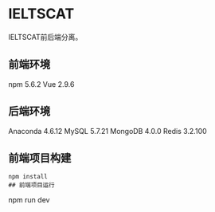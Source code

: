 # IELTSCAT
IELTSCAT前后端分离。
## 前端环境
npm 5.6.2 Vue 2.9.6
## 后端环境
Anaconda 4.6.12 MySQL 5.7.21 MongoDB 4.0.0 Redis 3.2.100

## 前端项目构建
```
npm install
## 前端项目运行
```
npm run dev

